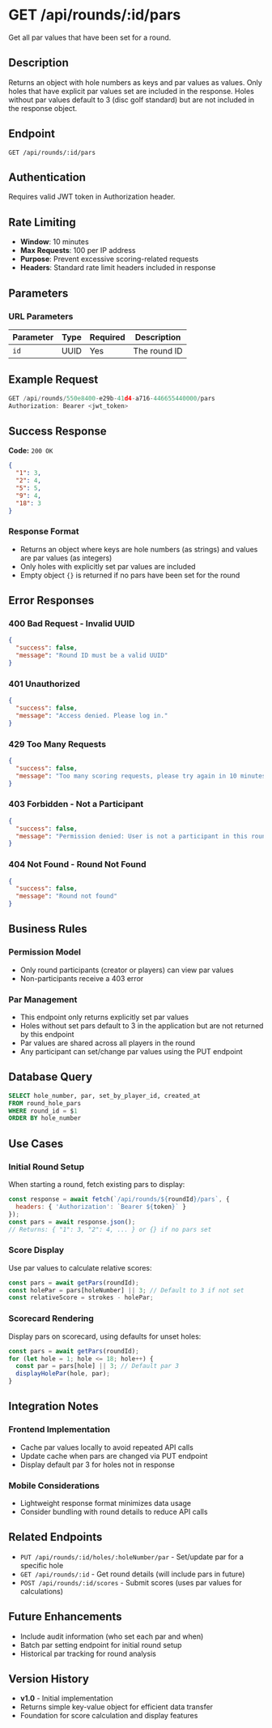 # GET /api/rounds/:id/pars

Get all par values that have been set for a round.

## Description

Returns an object with hole numbers as keys and par values as values. Only holes that have explicit par values set are included in the response. Holes without par values default to 3 (disc golf standard) but are not included in the response object.

## Endpoint

`GET /api/rounds/:id/pars`

## Authentication

Requires valid JWT token in Authorization header.

## Rate Limiting
- **Window**: 10 minutes
- **Max Requests**: 100 per IP address
- **Purpose**: Prevent excessive scoring-related requests
- **Headers**: Standard rate limit headers included in response

## Parameters

### URL Parameters

| Parameter | Type | Required | Description |
|-----------|------|----------|-------------|
| `id` | UUID | Yes | The round ID |

## Example Request

```javascript
GET /api/rounds/550e8400-e29b-41d4-a716-446655440000/pars
Authorization: Bearer <jwt_token>
```

## Success Response

**Code:** `200 OK`

```json
{
  "1": 3,
  "2": 4,
  "5": 5,
  "9": 4,
  "18": 3
}
```

### Response Format

- Returns an object where keys are hole numbers (as strings) and values are par values (as integers)
- Only holes with explicitly set par values are included
- Empty object `{}` is returned if no pars have been set for the round

## Error Responses

### 400 Bad Request - Invalid UUID
```json
{
  "success": false,
  "message": "Round ID must be a valid UUID"
}
```

### 401 Unauthorized
```json
{
  "success": false,
  "message": "Access denied. Please log in."
}
```

### 429 Too Many Requests
```json
{
  "success": false,
  "message": "Too many scoring requests, please try again in 10 minutes"
}
```

### 403 Forbidden - Not a Participant
```json
{
  "success": false,
  "message": "Permission denied: User is not a participant in this round"
}
```

### 404 Not Found - Round Not Found
```json
{
  "success": false,
  "message": "Round not found"
}
```

## Business Rules

### Permission Model
- Only round participants (creator or players) can view par values
- Non-participants receive a 403 error

### Par Management
- This endpoint only returns explicitly set par values
- Holes without set pars default to 3 in the application but are not returned by this endpoint
- Par values are shared across all players in the round
- Any participant can set/change par values using the PUT endpoint

## Database Query

```sql
SELECT hole_number, par, set_by_player_id, created_at 
FROM round_hole_pars 
WHERE round_id = $1 
ORDER BY hole_number
```

## Use Cases

### Initial Round Setup
When starting a round, fetch existing pars to display:
```javascript
const response = await fetch(`/api/rounds/${roundId}/pars`, {
  headers: { 'Authorization': `Bearer ${token}` }
});
const pars = await response.json();
// Returns: { "1": 3, "2": 4, ... } or {} if no pars set
```

### Score Display
Use par values to calculate relative scores:
```javascript
const pars = await getPars(roundId);
const holePar = pars[holeNumber] || 3; // Default to 3 if not set
const relativeScore = strokes - holePar;
```

### Scorecard Rendering
Display pars on scorecard, using defaults for unset holes:
```javascript
const pars = await getPars(roundId);
for (let hole = 1; hole <= 18; hole++) {
  const par = pars[hole] || 3; // Default par 3
  displayHolePar(hole, par);
}
```

## Integration Notes

### Frontend Implementation
- Cache par values locally to avoid repeated API calls
- Update cache when pars are changed via PUT endpoint
- Display default par 3 for holes not in response

### Mobile Considerations
- Lightweight response format minimizes data usage
- Consider bundling with round details to reduce API calls

## Related Endpoints

- `PUT /api/rounds/:id/holes/:holeNumber/par` - Set/update par for a specific hole
- `GET /api/rounds/:id` - Get round details (will include pars in future)
- `POST /api/rounds/:id/scores` - Submit scores (uses par values for calculations)

## Future Enhancements

- Include audit information (who set each par and when)
- Batch par setting endpoint for initial round setup
- Historical par tracking for round analysis

## Version History

- **v1.0** - Initial implementation
- Returns simple key-value object for efficient data transfer
- Foundation for score calculation and display features